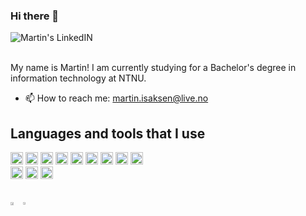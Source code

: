 ### Hi there 👋

<a href="https://www.linkedin.com/in/martin-br%C3%A5ten-isaksen-67638b13a/">
  <img align="left" alt="Martin's LinkedIN" src="https://img.shields.io/badge/LinkedIn-0077B5?style=for-the-badge&logo=linkedin&logoColor=white" />
</a>

<br/>

<br/>


My name is Martin!
I am currently studying for a Bachelor's degree in information technology at NTNU.

- 📫 How to reach me: martin.isaksen@live.no

## **Languages and tools that I use**
<div>
<img height="20" src="https://img.shields.io/badge/HTML5-E34F26?style=for-the-badge&logo=html5&logoColor=white">
<img height="20" src="https://img.shields.io/badge/CSS3-1572B6?style=for-the-badge&logo=css3&logoColor=white">
<img height="20" src="https://img.shields.io/badge/JavaScript-F7DF1E?style=for-the-badge&logo=javascript&logoColor=black">
<img height="20" src="https://img.shields.io/badge/TypeScript-007ACC?style=for-the-badge&logo=typescript&logoColor=white">
<img height="20" src="https://img.shields.io/badge/Java-ED8B00?style=for-the-badge&logo=java&logoColor=white">
<img height="20" src="https://img.shields.io/badge/Python-3776AB?style=for-the-badge&logo=python&logoColor=white">
<img height="20" src="https://img.shields.io/badge/Express.js-404D59?style=for-the-badge">
<img height="20" src="https://img.shields.io/badge/React-20232A?style=for-the-badge&logo=react&logoColor=61DAFB">
<img height="20" src="https://img.shields.io/badge/SQLite-404D59?style=for-the-badge&logo=SQLite&logoColor=61DAFB">
</div>
<div>

<img height="20" src="https://img.shields.io/badge/GraphQl-E10098?style=for-the-badge&logo=graphql&logoColor=white">

<img height="20" src="https://img.shields.io/badge/Git-F05032?style=for-the-badge&logo=git&logoColor=white">
<img height="20" src="https://img.shields.io/badge/MongoDB-4EA94B?style=for-the-badge&logo=mongodb&logoColor=white">

</div>
<br>
<!-- ![Profile views](https://gpvc.arturio.dev/MartinBraaten) -->
<br>
<div style="width: 100%; display: flex">
  <a href="https://github.com/anuraghazra/github-readme-stats">
    <img align="center" width="50%"src="https://github-readme-stats.vercel.app/api?username=MartinBraaten&count_private=true&show_icons=true&theme=dark" />
  </a>
  <a href="https://github.com/anuraghazra/convoychat">
    <img align="center" width="41%" src="https://github-readme-stats.vercel.app/api/top-langs/?username=MartinBraaten&count_private=true&show_icons=true&theme=dark&layout=compact&langs_count=6&hide=css,html,makefile" />
  </a>
</div>

<br>

<!--<div style="width: 100%; display: flex">
  <a>
    <img align="center" width="50%"src="https://github-readme-stats.vercel.app/api?username=MartinBraaten&show_icons=true&theme=dark" />
  </a>
  <a>
    <img align="center" width="41%" src="https://github-readme-stats.vercel.app/api/top-langs/?username=MartinBraaten&show_icons=true&theme=dark&layout=compact&hide=css,html" />
  </a>
</div> -->

<!--![stats](https://github-profile-summary-cards.vercel.app/api/cards/profile-details?username=MartinBraates&theme=vue)-->

<!--
**MartinBraaten/MartinBraaten** is a ✨ _special_ ✨ repository because its `README.md` (this file) appears on your GitHub profile.

Here are some ideas to get you started:

- 🔭 I’m currently working on ...
- 🌱 I’m currently learning ...
- 👯 I’m looking to collaborate on ...
- 🤔 I’m looking for help with ...
- 💬 Ask me about ...
- 📫 How to reach me: ...
- 😄 Pronouns: ...
- ⚡ Fun fact: ...
-->
